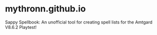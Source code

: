 # mythronn.github.io
Sappy Spellbook: An unofficial tool for creating spell lists for the Amtgard V8.6.2 Playtest!
